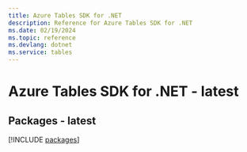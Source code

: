 ```yaml
---
title: Azure Tables SDK for .NET
description: Reference for Azure Tables SDK for .NET
ms.date: 02/19/2024
ms.topic: reference
ms.devlang: dotnet
ms.service: tables
---
```

# Azure Tables SDK for .NET - latest
## Packages - latest
[!INCLUDE [packages](tables-index.md)]